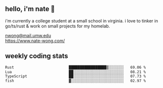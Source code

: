 ## hello, i'm nate 👋
i'm currently a college student at a small school in virginia. i love to tinker in go/ts/rust & work on small projects for my homelab.

nwong@mail.umw.edu <br/>
https://www.nate-wong.com/

## weekly coding stats
<!--START_SECTION:waka-->

```txt
Rust                         █████████████████▒░░░░░░░   69.06 %
Lua                          ██░░░░░░░░░░░░░░░░░░░░░░░   08.21 %
TypeScript                   ██░░░░░░░░░░░░░░░░░░░░░░░   07.73 %
fish                         ▓░░░░░░░░░░░░░░░░░░░░░░░░   02.97 %
```

<!--END_SECTION:waka-->
